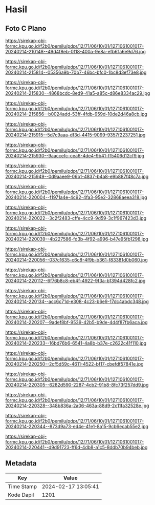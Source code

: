 # Hasil

## Foto C Plano

https://sirekap-obj-formc.kpu.go.id/f2b0/pemilu/pdpr/12/71/06/10/01/1271061001017-20240214-210148--49d4f8eb-0f18-400a-9e8a-efb61a6e9d76.jpg

https://sirekap-obj-formc.kpu.go.id/f2b0/pemilu/pdpr/12/71/06/10/01/1271061001017-20240214-215814--05356a9b-70b7-46bc-bfc0-1bc8d3ef73e8.jpg

https://sirekap-obj-formc.kpu.go.id/f2b0/pemilu/pdpr/12/71/06/10/01/1271061001017-20240214-215830--4868bcdc-8ed9-41a5-a85c-d86e8334ac29.jpg

https://sirekap-obj-formc.kpu.go.id/f2b0/pemilu/pdpr/12/71/06/10/01/1271061001017-20240214-215856--b0024add-53ff-4fdb-959d-10de2d46a8cb.jpg

https://sirekap-obj-formc.kpu.go.id/f2b0/pemilu/pdpr/12/71/06/10/01/1271061001017-20240214-215915--5d7c9aaa-df3d-4415-9099-9357f2237251.jpg

https://sirekap-obj-formc.kpu.go.id/f2b0/pemilu/pdpr/12/71/06/10/01/1271061001017-20240214-215930--9aaccefc-cea6-4de4-9b41-ff5406d12cf9.jpg

https://sirekap-obj-formc.kpu.go.id/f2b0/pemilu/pdpr/12/71/06/10/01/1271061001017-20240214-215949--0d9aaee9-06b1-4837-b4a8-e9b887f48c7a.jpg

https://sirekap-obj-formc.kpu.go.id/f2b0/pemilu/pdpr/12/71/06/10/01/1271061001017-20240214-220004--f1971a4e-4c92-4fa3-95e2-32868aeea318.jpg

https://sirekap-obj-formc.kpu.go.id/f2b0/pemilu/pdpr/12/71/06/10/01/1271061001017-20240214-220022--3c2f2483-cffe-4cc9-9d59-3c1f967423d3.jpg

https://sirekap-obj-formc.kpu.go.id/f2b0/pemilu/pdpr/12/71/06/10/01/1271061001017-20240214-220039--4b227586-fd3b-4f92-a996-b47e95fb1298.jpg

https://sirekap-obj-formc.kpu.go.id/f2b0/pemilu/pdpr/12/71/06/10/01/1271061001017-20240214-220056--037c1635-c6c8-4f9b-b361-f83381d0b060.jpg

https://sirekap-obj-formc.kpu.go.id/f2b0/pemilu/pdpr/12/71/06/10/01/1271061001017-20240214-220112--6f76b8c8-eb4f-4922-9f3a-b1394d428fc2.jpg

https://sirekap-obj-formc.kpu.go.id/f2b0/pemilu/pdpr/12/71/06/10/01/1271061001017-20240214-220134--acc6c71d-e308-4c23-b6e9-17dc4abdc348.jpg

https://sirekap-obj-formc.kpu.go.id/f2b0/pemilu/pdpr/12/71/06/10/01/1271061001017-20240214-220207--9adef8bf-9539-42b5-b9de-4d4f87fb6aca.jpg

https://sirekap-obj-formc.kpu.go.id/f2b0/pemilu/pdpr/12/71/06/10/01/1271061001017-20240214-220233--16bd76b6-6541-4a8b-b37e-c2622c41f110.jpg

https://sirekap-obj-formc.kpu.go.id/f2b0/pemilu/pdpr/12/71/06/10/01/1271061001017-20240214-220250--2cf5d59c-4611-4522-bf17-cbefdf57841e.jpg

https://sirekap-obj-formc.kpu.go.id/f2b0/pemilu/pdpr/12/71/06/10/01/1271061001017-20240214-220305--6282d590-2287-4cb2-91b8-8fc73f257dd9.jpg

https://sirekap-obj-formc.kpu.go.id/f2b0/pemilu/pdpr/12/71/06/10/01/1271061001017-20240214-220328--348b836a-2a06-463a-88d9-2c11fa32528e.jpg

https://sirekap-obj-formc.kpu.go.id/f2b0/pemilu/pdpr/12/71/06/10/01/1271061001017-20240214-220344--873d9a73-ed4e-41e1-8a15-9cb6ecab55e2.jpg

https://sirekap-obj-formc.kpu.go.id/f2b0/pemilu/pdpr/12/71/06/10/01/1271061001017-20240214-220441--d9d91723-ff6d-4db8-a1c5-8ddb70b94beb.jpg


## Metadata

| Key        | Value               |
| ---------- | ------------------- |
| Time Stamp | 2024-02-17 13:05:41 |
| Kode Dapil | 1201                |



